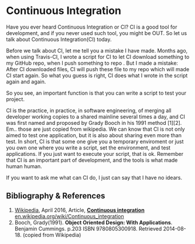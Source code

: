 # Continuous Integration

Have you ever heard Continuous Integration or CI? 
CI is a good tool for development, and if you never used such tool, you might be OUT.
So let us talk about Continuous Integration(CI) today. 

Before we talk about CI, let me tell you a mistake I have made.
Months ago, when using Travis-CI, I wrote a script for CI to let CI download something to my GitHub repo, when I push something to repo .
But I made a mistake: After CI downloaded files, CI will push these file to my repo which will made CI start again. 
So what you guess is right, CI does what I wrote in the script again and again.

So you see, an important function is that you can write a script to test your project.

CI is the practice, in practice, in software engineering, of merging all developer working copies to a shared mainline several times a day,
and CI was first named and proposed by Grady Booch in his 1991 method [1][2].
Em.. those are just copied from wikipedia. We can know that CI is not only aimed to test one application, but it is also about sharing even more than test.
In short, CI is that some one give you a temporary enviroment or just you own one where you write a script, set the environment, and test applications.
If you just want to execute your script, that is ok. Remember that CI is an important part of development, and the tools is what made human human.

If you want to ask me what can CI do, I just can say that I have no idears.


## Bibliography & References

1. [Wikipedia](https://en.wikipedia.org/wiki/Main_Page), April 2016, Article, [**Continuous integration** en.wikipedia.org/wiki/Continuous_integration](https://en.wikipedia.org/wiki/Continuous_integration)
2. Booch, Grady(1991). **Object Oriented Design: With Applications**. Benjamin Cummings. p.203 ISBN 9780805300918. Retrieved 2014-08-18. (copied from Wikipedia)